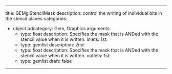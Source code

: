 
---
title: GEMglStencilMask
description: control the writing of individual bits in the stencil planes
categories:
  - object
pdcategory: Gem, Graphics
arguments:
    - type: float
      description: Specifies the mask that is ANDed with the stencil value when it is written.
inlets:
  1st:
    - type: gemlist
      description:
  2nd:
    - type: float
      description: Specifies the mask that is ANDed with the stencil value when it is written.
outlets:
  1st:
    - type: gemlist
draft: false
---

